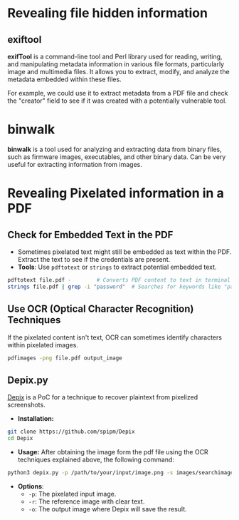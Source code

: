 # Revealing file hidden information 

## exiftool
**exifTool** is a command-line tool and Perl library used for reading, writing, and manipulating metadata information in various file formats, particularly image and multimedia files. It allows you to extract, modify, and analyze the metadata embedded within these files.

For example, we could use it to extract metadata from a PDF file and check the "creator" field to see if it was created with a potentially vulnerable tool.

# binwalk
**binwalk** is a tool used for analyzing and extracting data from binary files, such as firmware images, executables, and other binary data. Can be very useful for extracting information from images.

# Revealing Pixelated information in a PDF

## Check for Embedded Text in the PDF

- Sometimes pixelated text might still be embedded as text within the PDF. Extract the text to see if the credentials are present.
- **Tools**: Use `pdftotext` or `strings` to extract potential embedded text.

```bash
pdftotext file.pdf -        # Converts PDF content to text in terminal
strings file.pdf | grep -i "password"  # Searches for keywords like "password" or "user"
```

## Use OCR (Optical Character Recognition) Techniques
If the pixelated content isn't text, OCR can sometimes identify characters within pixelated images.

``` bash
pdfimages -png file.pdf output_image
```
## Depix.py
[Depix](https://github.com/spipm/Depix) is a PoC for a technique to recover plaintext from pixelized screenshots.

- **Installation:**
```bash
git clone https://github.com/spipm/Depix
cd Depix
```

- **Usage:**
After obtaining the image form the pdf file using the OCR techniques explained above, the following command:

```bash
python3 depix.py -p /path/to/your/input/image.png -s images/searchimages/debruinseq_notepad_Windows10_closeAndSpaced.png -o /path/to/your/output.png
```

- **Options**:
	- `-p`: The pixelated input image.
	- `-r`: The reference image with clear text.
	- `-o`: The output image where Depix will save the result.


